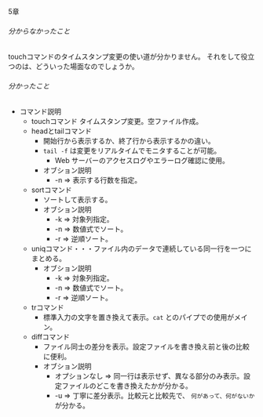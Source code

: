 5章
###### 分からなかったこと
touchコマンドのタイムスタンプ変更の使い道が分かりません。
それをして役立つのは、どういった場面なのでしょうか。

###### 分かったこと
- コマンド説明
  - touchコマンド
    タイムスタンプ変更。空ファイル作成。
  - headとtailコマンド
    - 開始行から表示するか、終了行から表示するかの違い。
    - `tail -f` は変更をリアルタイムでモニタすることが可能。
      - Web サーバーのアクセスログやエラーログ確認に使用。
    - オブション説明
      - -n => 表示する行数を指定。
  - sortコマンド
    - ソートして表示する。
    - オブション説明
      - -k => 対象列指定。
      - -n => 数値式でソート。
      - -r => 逆順ソート。
  - uniqコマンド・・・ファイル内のデータで連続している同一行を一つにまとめる。
    - オブション説明
      - -k => 対象列指定。
      - -n => 数値式でソート。
      - -r => 逆順ソート。
  - trコマンド
    - 標準入力の文字を置き換えて表示。`cat` とのパイプでの使用がメイン。
  - diffコマンド
    - ファイル同士の差分を表示。設定ファイルを書き換え前と後の比較に便利。
    - オブション説明
      - オプションなし => 同一行は表示せず、異なる部分のみ表示。設定ファイルのどこを書き換えたかが分かる。
      - -u => 丁寧に差分表示。比較元と比較先で、 `何があって、何がないか` が分かる。
